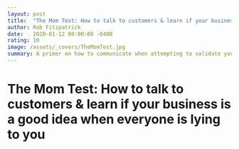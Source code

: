 ```yaml
---
layout: post
title:  "The Mom Test: How to talk to customers & learn if your business is a good idea when everyone is lying to you"
author: Rob Fitzpatrick
date:   2020-01-12 00:00:00 -0400
rating: 10
image: /assets/_covers/TheMomTest.jpg
summary: A primer on how to communicate when attempting to validate your business idea. Great advice around digging into conversations with users to get actual feedback instead of fluff.  
---
```


# The Mom Test: How to talk to customers & learn if your business is a good idea when everyone is lying to you



